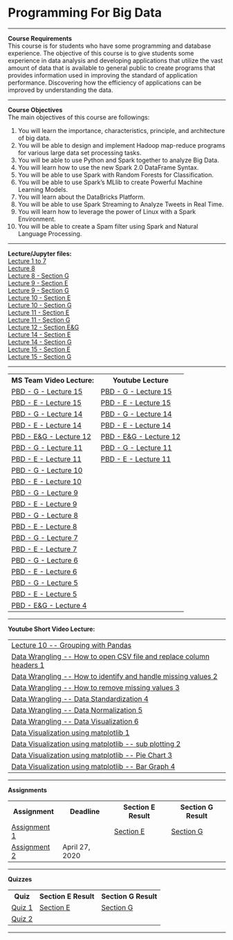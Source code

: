<h1> Programming For Big Data </h1><hr>
<b>Course Requirements</b><br>
This course is for students who have some programming and database experience. The objective of this course is to give students some experience in data analysis and developing applications that utilize the vast amount of data that is available to general public to create programs that provides information used in improving the standard of application performance. Discovering how the efficiency of applications can be improved by understanding the data.<br>
<hr>
<b>Course Objectives	</b><br>
The main objectives of this course are followings:
<ol>
  <li> You will learn the importance, characteristics, principle, and architecture of big data.
  <li> You will be able to design and implement Hadoop map-reduce programs for various large data set processing tasks.
  <li> You will be able to use Python and Spark together to analyze Big Data. 
  <li> You will learn how to use the new Spark 2.0 DataFrame Syntax. 
  <li> You will be able to use Spark with Random Forests for Classification.
  <li> You will be able to use Spark’s MLlib to create Powerful Machine Learning Models.
  <li> You will learn about the DataBricks Platform.
  <li> You will be able to use Spark Streaming to Analyze Tweets in Real Time.
  <li> You will learn how to leverage the power of Linux with a Spark Environment.
  <li> You will be able to create a Spam filter using Spark and Natural Language Processing.
 </ol>
 <hr>
 <b>Lecture/Jupyter files:	</b><br>
<a href="https://github.com/SaeedIqbal/Programming-For-Big-Data/blob/master/Untitled2.ipynb">Lecture 1 to 7</a><br>
<a href="https://github.com/SaeedIqbal/Programming-For-Big-Data/blob/master/Lecture8.ipynb">Lecture 8</a><br>
<a href="https://github.com/SaeedIqbal/Programming-For-Big-Data/blob/master/Lecture8G.ipynb">Lecture 8 - Section G</a><br>
<a href="https://github.com/SaeedIqbal/Programming-For-Big-Data/blob/master/Lecture%209%20-%20E.ipynb">Lecture 9 - Section E</a><br>
<a href="https://github.com/SaeedIqbal/Programming-For-Big-Data/blob/master/Lecture%209%20-%20G.ipynb">Lecture 9 - Section G</a><br>
<a href="https://github.com/SaeedIqbal/Programming-For-Big-Data/blob/master/Lecture%2010%20-%20E.ipynb">Lecture 10 - Section E</a><br>
<a href="https://github.com/SaeedIqbal/Programming-For-Big-Data/blob/master/Lecture%2010%20-%20G.ipynb">Lecture 10 - Section G</a><br>
<a href="https://github.com/SaeedIqbal/Programming-For-Big-Data/blob/master/DataWranglingwithPre-processingSectionE.ipynb">Lecture 11 - Section E</a><br>
<a href="https://github.com/SaeedIqbal/Programming-For-Big-Data/blob/master/DataWranglingwithPre-processingSectionG.ipynb">Lecture 11 - Section G</a><br>
<a href="https://github.com/SaeedIqbal/Programming-For-Big-Data/blob/master/DataStandardization-PBDSection-E%26G-Lect12.ipynb">Lecture 12 - Section E&G</a><br>
<a href="https://github.com/SaeedIqbal/Programming-For-Big-Data/blob/master/Lecture14MatplotlibSectionE.ipynb">Lecture 14 - Section E</a><br>
<a href="https://github.com/SaeedIqbal/Programming-For-Big-Data/blob/master/Lecture14MatplotlibSectionG.ipynb">Lecture 14 - Section G</a><br>
<a href="https://github.com/SaeedIqbal/Programming-For-Big-Data/blob/master/ExploratoryDataAnalysisLectureE15.ipynb">Lecture 15 - Section E</a><br>
<a href="https://github.com/SaeedIqbal/Programming-For-Big-Data/blob/master/ExploratoryDataAnalysisLectureG15.ipynb">Lecture 15 - Section G</a><br>

<hr>
<table><tr><th>MS Team Video Lecture:</th> <th>Youtube Lecture</th> </tr>

<tr><td><a href="https://web.microsoftstream.com/video/9c8b9b01-a01e-4406-bcf1-386ba63ad666">PBD - G - Lecture 15</a></td> <td><a href="https://youtu.be/ec-wzVVv19Y">PBD - G - Lecture 15</a></td></tr>  
<tr><td><a href="https://web.microsoftstream.com/video/d0cf7e92-4e55-4f19-ba23-6cb0acf7103b">PBD - E - Lecture 15</a></td> <td><a href="https://youtu.be/MT3hbDnJWF4">PBD - E - Lecture 15</a></td></tr>
<tr><td><a href="https://web.microsoftstream.com/video/4e04ba85-0dfc-4e9a-bdfb-48570aaf4331">PBD - G - Lecture 14</a></td> <td><a href="https://youtu.be/Rm4GWCK5QCY">PBD - G - Lecture 14</a></td></tr>
<tr><td><a href="https://web.microsoftstream.com/video/3facabce-4bc1-478f-8604-9901522a49df">PBD - E - Lecture 14</a></td> <td><a href="https://youtu.be/wCcz6VrCxCw">PBD - E - Lecture 14</a></td></tr>
<tr><td><a href="https://web.microsoftstream.com/video/399862d4-bcd2-483e-ba23-92d0ccb1eb17">PBD - E&G - Lecture 12</a></td> <td><a href="https://youtu.be/UEjBiFo3RpQ">PBD - E&G - Lecture 12</a></td></tr>
<tr><td><a href="https://web.microsoftstream.com/video/b7d41971-c9ff-48ac-821f-56e250ba6b1b">PBD - G - Lecture 11</a></td> <td><a href="https://youtu.be/hDn5VH8QVjg">PBD - G - Lecture 11</a></td></tr>
<tr><td><a href="https://web.microsoftstream.com/video/92f40d42-19cb-4d1f-8d80-cc0efb46a5a9">PBD - E - Lecture 11</a></td> <td><a href="https://youtu.be/5c75AAgmBT4">PBD - E - Lecture 11</a></td></tr>
<tr><td><a href="https://web.microsoftstream.com/video/26bda017-57a0-490e-ba6c-3227f3e56d19">PBD - G - Lecture 10</a></td> <td></td></tr>
<tr><td><a href="https://web.microsoftstream.com/video/dd173ef3-fd2e-401a-bba3-7e31be7f72f6">PBD - E - Lecture 10</a></td> <td></td></tr>
<tr><td><a href="https://web.microsoftstream.com/video/bb94d124-0248-4cd4-8a41-35b6dc3ab168">PBD - G - Lecture 9</a></td><td></td></tr>
<tr><td><a href="https://web.microsoftstream.com/video/04068623-618c-45d9-b4c4-e27060e2f992">PBD - E - Lecture 9</a></td><td></td></tr>
<tr><td><a href="https://web.microsoftstream.com/video/55767671-6b58-47b5-8dff-fdbc725caef0">PBD - G - Lecture 8</a></td><td></td></tr>
<tr><td><a href="https://web.microsoftstream.com/video/1307d0e0-1e9e-4adc-8133-bdd0c1dafdc5">PBD - E - Lecture 8</a></td><td></td></tr>
<tr><td><a href="https://web.microsoftstream.com/video/d14f736c-2aac-4ed8-8e56-0fec065d2946">PBD - G - Lecture 7</a></td><td></td></tr>
<tr><td><a href="https://web.microsoftstream.com/video/233506d9-a681-42e3-b044-3320ff9efd43">PBD - E - Lecture 7</a></td><td></td></tr>
<tr><td><a href="https://web.microsoftstream.com/video/05b2921a-25e6-4d5e-8cbc-2228441eac0d">PBD - G - Lecture 6</a></td><td></td></tr>
<tr><td><a href="https://web.microsoftstream.com/video/2789743b-0e43-4287-94f7-b0a92bb7ffb7">PBD - E - Lecture 6</a></td><td></td></tr>
<tr><td><a href="https://web.microsoftstream.com/video/3e05625c-c697-405b-9ed8-a6e90f46aa6d">PBD - G - Lecture 5</a></td><td></td></tr>
<tr><td><a href="https://web.microsoftstream.com/video/ba6f1c86-08d5-4f2f-a676-53d49d0a0378">PBD - E - Lecture 5</a></td><td></td></tr>
<tr><td><a href="https://web.microsoftstream.com/video/30407b3d-b432-42a4-8e8b-ac84c9662444">PBD - E&G - Lecture 4</a></td><td></td></tr>
</table>
<hr>
<b>Youtube Short Video Lecture:</b>	
<table>
 <tr><td><a href="https://youtu.be/FYbPyxtUOMI">Lecture 10 -- Grouping with Pandas</a></td></tr>
 <tr><td><a href="https://youtu.be/js18LScKJHc">Data Wrangling -- How to open CSV file and replace column headers 1</a></td></tr>
 <tr><td><a href="https://youtu.be/r47CzCnJpUE">Data Wrangling -- How to identify and handle missing values 2</a></td></tr>
 <tr><td><a href="https://youtu.be/8veRd_djZhs">Data Wrangling -- How to remove missing values 3</a></td></tr>
 <tr><td><a href="https://youtu.be/ekVJHVII_2c">Data Wrangling -- Data Standardization 4</a></td></tr>
 <tr><td><a href="https://youtu.be/ZdkZtJ9U3a8">Data Wrangling -- Data Normalization 5</a></td></tr>
 <tr><td><a href="https://youtu.be/dghyfxZihik">Data Wrangling -- Data Visualization 6</a></td></tr>
 <tr><td><a href="https://youtu.be/w3Gnt2CpvOc">Data Visualization using matplotlib 1</a></td></tr>
 <tr><td><a href="https://youtu.be/vNtgh0vwIng">Data Visualization using matplotlib -- sub plotting 2</a></td></tr> 
 <tr><td><a href="https://youtu.be/mddytSoTiXQ">Data Visualization using matplotlib -- Pie Chart 3</a></td></tr>
 <tr><td><a href="https://youtu.be/08u8ukdN4OM">Data Visualization using matplotlib -- Bar Graph 4</a></td></tr>
</table> 
<hr>
<b>Assignments	</b><br>
<table>
<tr><th>Assignment</th><th>Deadline</th><th>Section E Result</th><th>Section G Result</th></tr>
<tr><td><a href="https://github.com/SaeedIqbal/Programming-For-Big-Data/blob/master/A1.pdf">Assignment 1</a></td><td></td><td><a href="https://github.com/SaeedIqbal/Programming-For-Big-Data/blob/master/SectionEResult.xlsx">Section E</a></td><td><a href="https://github.com/SaeedIqbal/Programming-For-Big-Data/blob/master/SectionGResult.xlsx">Section G</a></td></tr>
<tr><td><a href="https://github.com/SaeedIqbal/Programming-For-Big-Data/blob/master/A2.pdf">Assignment 2</a></td><td>April 27, 2020</td><td></td><td></td></tr>
</table>
<hr>
 <b>Quizzes	</b><br>
<table>
<tr><th>Quiz</th><th>Section E Result</th><th>Section G Result</th></tr>
<tr><td><a href="https://github.com/SaeedIqbal/Programming-For-Big-Data/blob/master/Q1.pdf">Quiz 1</a></td><td><a href="https://github.com/SaeedIqbal/Programming-For-Big-Data/blob/master/SectionEResult.xlsx">Section E</a></td><td><a href="https://github.com/SaeedIqbal/Programming-For-Big-Data/blob/master/SectionGResult.xlsx">Section G</a></td></tr>
<tr><td><a href="https://github.com/SaeedIqbal/Programming-For-Big-Data/blob/master/Q2.pdf">Quiz 2</a></td><td></td><td></td></tr>
</table>
<hr>
